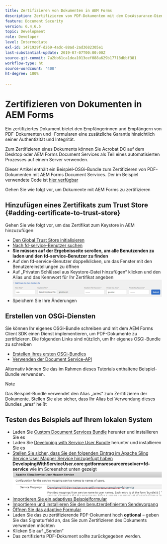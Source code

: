 ```yaml
---
title: Zertifizieren von Dokumenten in AEM Forms
description: Zertifizieren von PDF-Dokumenten mit dem DocAssurance-Dienst in AEM Forms
feature: Document Security
version: 6.4,6.5
topic: Development
role: Developer
level: Intermediate
exl-id: 1471929f-d269-4adc-88ad-2ad3682305e1
last-substantial-update: 2019-07-07T00:00:00Z
source-git-commit: 7a2bb61ca1dea1013eef088a629b17718dbbf381
workflow-type: ht
source-wordcount: '400'
ht-degree: 100%

---
```


# Zertifizieren von Dokumenten in AEM Forms

Ein zertifiziertes Dokument bietet den Empfängerinnen und Empfängern von PDF-Dokumenten und -Formularen eine zusätzliche Garantie hinsichtlich seiner Authentizität und Integrität.

Zum Zertifizieren eines Dokuments können Sie Acrobat DC auf dem Desktop oder AEM Forms Document Services als Teil eines automatisierten Prozesses auf einem Server verwenden.

Dieser Artikel enthält ein Beispiel-OSGi-Bundle zum Zertifizieren von PDF-Dokumenten mit AEM Forms Document Services. Der im Beispiel verwendete Code ist [hier verfügbar](https://helpx.adobe.com/de/experience-manager/6-4/forms/using/aem-document-services-programmatically.html)

Gehen Sie wie folgt vor, um Dokumente mit AEM Forms zu zertifizieren

## Hinzufügen eines Zertifikats zum Trust Store {#adding-certificate-to-trust-store}

Gehen Sie wie folgt vor, um das Zertifikat zum Keystore in AEM hinzuzufügen

* [Den Global Trust Store initialisieren](http://localhost:4502/libs/granite/security/content/truststore.html)
* [Nach fd-service-Benutzer suchen](http://localhost:4502/security/users.html)
* **Sie müssen auf der Ergebnisseite scrollen, um alle Benutzenden zu laden und den fd-service-Benutzer zu finden**
* Auf den fd-service-Benutzer doppelklicken, um das Fenster mit den Benutzereinstellungen zu öffnen
* Auf „Privaten Schlüssel aus Keystore-Datei hinzufügen“ klicken und den Alias und das Kennwort für Ihr Zertifikat angeben
  ![add-certificate](assets/adding-certificate-keystore.PNG)
* Speichern Sie Ihre Änderungen

## Erstellen von OSGi-Diensten

Sie können Ihr eigenes OSGi-Bundle schreiben und mit dem AEM Forms Client SDK einen Dienst implementieren, um PDF-Dokumente zu zertifizieren. Die folgenden Links sind nützlich, um Ihr eigenes OSGi-Bundle zu schreiben

* [Erstellen Ihres ersten OSGi-Bundles](https://helpx.adobe.com/de/experience-manager/using/maven_arch13.html)
* [Verwenden der Document Service-API](https://helpx.adobe.com/de/experience-manager/6-4/forms/using/aem-document-services-programmatically.html)

Alternativ können Sie das im Rahmen dieses Tutorials enthaltene Beispiel-Bundle verwenden.

>[!NOTE]
>
>Das Beispiel-Bundle verwendet den Alias „ares“ zum Zertifizieren der Dokumente. Stellen Sie also sicher, dass Ihr Alias bei Verwendung dieses Bundles „ares“ heißt

## Testen des Beispiels auf Ihrem lokalen System

* Laden Sie [Custom Document Services Bundle](/help/forms/assets/common-osgi-bundles/AEMFormsDocumentServices.core-1.0-SNAPSHOT.jar) herunter und installieren Sie es
* Laden Sie [Developing with Service User Bundle](/help/forms/assets/common-osgi-bundles/DevelopingWithServiceUser.jar) herunter und installieren Sie es
* [Stellen Sie sicher, dass Sie den folgenden Eintrag im Apache Sling Service User Mapper Service hinzugefügt haben](http://localhost:4502/system/console/configMgr)
  **DevelopingWithServiceUser.core:getformsresourceresolver=fd-service** wie im Screenshot unten gezeigt
  ![User-Mapper](assets/user-mapper-service.PNG)
* [Importieren Sie ein adaptives Beispielformular](assets/certify-pdf-af.zip)
* [Importieren und installieren Sie den benutzerdefinierten Sendevorgang](assets/custom-submit-certify.zip)
* [Öffnen Sie das adaptive Formular](http://localhost:4502/content/dam/formsanddocuments/certifypdf/jcr:content?wcmmode=disabled)
* Laden Sie das zu zertifizierende PDF-Dokument hoch
  **optional** – geben Sie das Signaturfeld an, das Sie zum Zertifizieren des Dokuments verwenden möchten
* Klicken Sie auf „Senden“
* Das zertifizierte PDF-Dokument sollte zurückgegeben werden.
